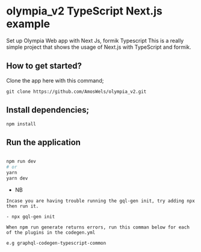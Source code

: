# olympia_v2 TypeScript Next.js example
Set up Olympia Web app with Next Js, formik Typescript
This is a really simple project that shows the usage of Next.js with TypeScript and formik.

## How to get started?
Clone the app here with this command;
```
git clone https://github.com/AmosWels/olympia_v2.git
```

## Install dependencies;
```
npm install
```

## Run the application

```bash

npm run dev
# or
yarn
yarn dev
```

- NB
```
Incase you are having trouble running the gql-gen init, try adding npx then run it. 

- npx gql-gen init
```

```
When npm run generate returns errors, run this comman below for each of the plugins in the codegen.yml

e.g graphql-codegen-typescript-common
```

